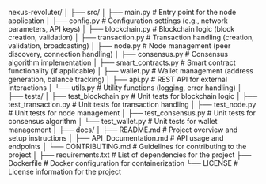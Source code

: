 nexus-revoluter/
│
├── src/
│   ├── main.py                  # Entry point for the node application
│   ├── config.py                # Configuration settings (e.g., network parameters, API keys)
│   ├── blockchain.py            # Blockchain logic (block creation, validation)
│   ├── transaction.py            # Transaction handling (creation, validation, broadcasting)
│   ├── node.py                  # Node management (peer discovery, connection handling)
│   ├── consensus.py             # Consensus algorithm implementation
│   ├── smart_contracts.py       # Smart contract functionality (if applicable)
│   ├── wallet.py                # Wallet management (address generation, balance tracking)
│   ├── api.py                   # REST API for external interactions
│   └── utils.py                 # Utility functions (logging, error handling)
│
├── tests/
│   ├── test_blockchain.py       # Unit tests for blockchain logic
│   ├── test_transaction.py       # Unit tests for transaction handling
│   ├── test_node.py             # Unit tests for node management
│   ├── test_consensus.py        # Unit tests for consensus algorithm
│   └── test_wallet.py           # Unit tests for wallet management
│
├── docs/
│   ├── README.md                # Project overview and setup instructions
│   ├── API_Documentation.md     # API usage and endpoints
│   └── CONTRIBUTING.md          # Guidelines for contributing to the project
│
├── requirements.txt             # List of dependencies for the project
├── Dockerfile                   # Docker configuration for containerization
└── LICENSE                      # License information for the project
